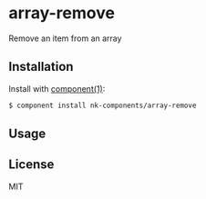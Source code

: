 # array-remove

Remove an item from an array

## Installation

Install with [component(1)](http://component.io):

```bash
$ component install nk-components/array-remove
```

## Usage


## License

MIT
